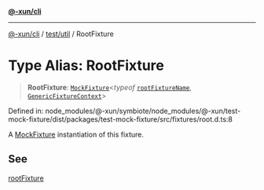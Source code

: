 [**@-xun/cli**](../../../README.md)

***

[@-xun/cli](../../../README.md) / [test/util](../README.md) / RootFixture

# Type Alias: RootFixture

> **RootFixture**: [`MockFixture`](MockFixture.md)\<*typeof* [`rootFixtureName`](../variables/rootFixtureName.md), [`GenericFixtureContext`](GenericFixtureContext.md)\>

Defined in: node\_modules/@-xun/symbiote/node\_modules/@-xun/test-mock-fixture/dist/packages/test-mock-fixture/src/fixtures/root.d.ts:8

A [MockFixture](MockFixture.md) instantiation of this fixture.

## See

[rootFixture](../functions/rootFixture.md)
